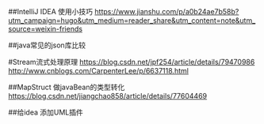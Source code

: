 ##IntelliJ IDEA 使用小技巧
https://www.jianshu.com/p/a0b24ae7b58b?utm_campaign=hugo&utm_medium=reader_share&utm_content=note&utm_source=weixin-friends

##java常见的json库比较



#Stream流式处理原理
https://blog.csdn.net/jpf254/article/details/79470986
http://www.cnblogs.com/CarpenterLee/p/6637118.html


##MapStruct 做javaBean的类型转化
https://blog.csdn.net/jiangchao858/article/details/77604469

##给idea 添加UML插件



